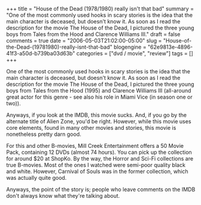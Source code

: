 +++
title = "House of the Dead (1978/1980) really isn't that bad"
summary = "One of the most commonly used hooks in scary stories is the idea that the main character is deceased, but doesn't know it.  As soon as I read the description for the movie The House of the Dead, I pictured the three young boys from Tales from the Hood and Clarence Williams III."
draft = false
comments = true
date = "2006-05-03T21:02:00-05:00"
slug = "House-of-the-Dead-(19781980)-really-isnt-that-bad"
blogengine = "62e9813e-4896-41f3-a50d-b739ba03d63b"
categories = ["dvd / movie", "review"]
tags = []
+++

<p>
One of the most commonly used hooks in scary stories is the idea that the main character is deceased, but doesn&#39;t know it.  As soon as I read the description for the movie The House of the Dead, I pictured the three young boys from Tales from the Hood (1995) and Clarence Williams III (all-around great actor for this genre - see also his role in Miami Vice (in season one or two)).<!--more--><!--adsense-->
</p>
<p>
Anyways, if you look at the IMDB, this movie sucks.  And, if you go by the alternate title of Alien Zone, you&#39;d be right.  However, while this movie uses core elements, found in many other movies and stories, this movie is nonetheless pretty darn good.
</p>
<p>
For this and other B-movies, Mill Creek Entertainment offers a 50 Movie Pack, containing 12 DVDs (almost 74 hours).  You can pick up the collection for around $20 at ShopKo.  By the way, the Horror and Sci-Fi collections are true B-movies.  Most of the ones I watched were semi-poor quality black and white.  However, Carnival of Souls was in the former collection, which was actually quite good.
</p>
<p>
Anyways, the point of the story is; people who leave comments on the IMDB don&#39;t always know what they&#39;re talking about.
</p>


